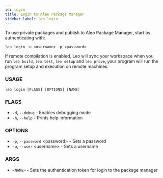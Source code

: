 ```yaml
---
id: login
title: Login to Aleo Package Manager
sidebar_label: leo login
---
```


To use private packages and publish to Aleo Package Manager, start by authenticating with:
```
leo login -u <username> -p <password>
```

If remote compilation is enabled, Leo will sync your workspace when
you run `leo build`, `leo test`, `leo setup` and `leo prove`, your program will run the program setup
and execution on remote machines.

### USAGE
```
leo login [FLAGS] [OPTIONS] [NAME]
```

### FLAGS
* `-d`, `--debug` - Enables debugging mode
* `-h`, `--help` - Prints help information

### OPTIONS
* `-p`, `--password` <password\> - Sets a password
* `-u`, `--user` <username\> - Sets a username

### ARGS
* `<NAME>` - Sets the authentication token for login to the package manager

<!-- This feature helps to speed up the testing cycle and helps the developer to iterate significantly faster. -->
